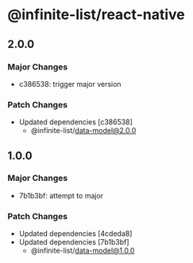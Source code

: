# @infinite-list/react-native

## 2.0.0

### Major Changes

- c386538: trigger major version

### Patch Changes

- Updated dependencies [c386538]
  - @infinite-list/data-model@2.0.0

## 1.0.0

### Major Changes

- 7b1b3bf: attempt to major

### Patch Changes

- Updated dependencies [4cdeda8]
- Updated dependencies [7b1b3bf]
  - @infinite-list/data-model@1.0.0
